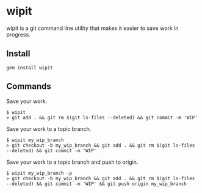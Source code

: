 wipit
======

wipit is a git command line utility that makes it easier to save work in progress.

Install
-------

    gem install wipit

Commands
--------

Save your work.

    $ wipit
    > git add . && git rm $(git ls-files --deleted) && git commit -m 'WIP'

Save your work to a topic branch.

    $ wipit my_wip_branch
    > git checkout -b my_wip_branch && git add . && git rm $(git ls-files --deleted) && git commit -m 'WIP'

Save your work to a topic branch and push to origin.

    $ wipit my_wip_branch -p
    > git checkout -b my_wip_branch && git add . && git rm $(git ls-files --deleted) && git commit -m 'WIP' && git push origin my_wip_branch
